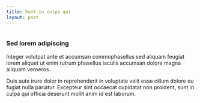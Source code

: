 ```yaml
---
title: Sunt in culpa qui
layout: post
---
```


<span class="image featured"><img src="{{ site.baseurl }}/assets/images/pic01.jpg" alt=""></span>
<h3>Sed lorem adipiscing</h3>
<p>Integer volutpat ante et accumsan commophasellus sed aliquam feugiat lorem aliquet ut enim rutrum phasellus iaculis accumsan dolore magna aliquam veroeros.</p>
<p>Duis aute irure dolor in reprehenderit in voluptate velit esse cillum dolore eu fugiat nulla pariatur. Excepteur sint occaecat cupidatat non proident, sunt in culpa qui officia deserunt mollit anim id est laborum.</p>
